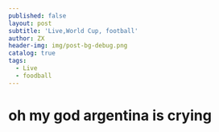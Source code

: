 ```yaml
---
published: false
layout: post
subtitle: 'Live,World Cup, football'
author: ZX
header-img: img/post-bg-debug.png
catalog: true
tags:
  - Live
  - foodball
---
```



# oh my god argentina  is crying
